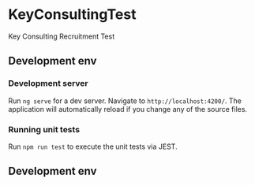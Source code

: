# KeyConsultingTest

Key Consulting Recruitment Test

## Development env

### Development server

Run `ng serve` for a dev server. Navigate to `http://localhost:4200/`. The application will automatically reload if you change any of the source files.

### Running unit tests

Run `npm run test` to execute the unit tests via JEST.

## Development env
